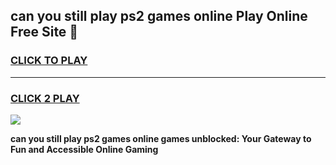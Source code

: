 
## can you still play ps2 games online Play Online Free Site 👋
<h3>
<a href="https://download.freeplayer.one?title=can_you_still_play_ps2_games_online&ref=21F">CLICK TO PLAY</a></h3>
<hr>

<h3>
<a href="https://download.freeplayer.one?title=can_you_still_play_ps2_games_online&ref=21F">CLICK 2 PLAY</a>
  
</h3>

<a href="https://download.freeplayer.one?title=can_you_still_play_ps2_games_online&ref=21F"><img src="https://cdnb.artstation.com/p/assets/images/images/032/539/853/original/anto-thomas-button-gif.gif"></a>


**can you still play ps2 games online games unblocked: Your Gateway to Fun and Accessible Online Gaming**
